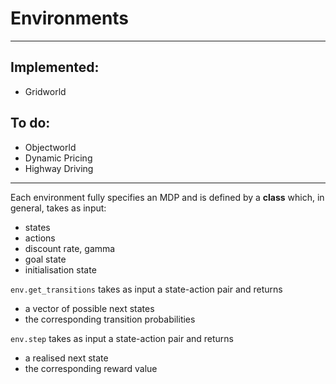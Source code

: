 # Environments 

---

## Implemented: 
* Gridworld 

## To do: 
* Objectworld 
* Dynamic Pricing 
* Highway Driving 

---

Each environment fully specifies an MDP and is defined by a **class** which, in general, takes as input: 
* states
* actions 
* discount rate, gamma 
* goal state
* initialisation state

`env.get_transitions` takes as input a state-action pair and returns 
* a vector of possible next states 
* the corresponding transition probabilities

`env.step` takes as input a state-action pair and returns 
* a realised next state 
* the corresponding reward value


